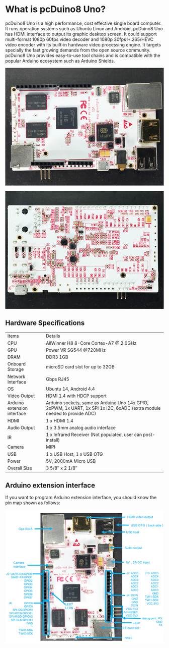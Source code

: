# What is pcDuino8 Uno?
pcDuino8 Uno is a high performance, cost effective single board computer. It runs operation systems such as Ubuntu Linux and Android. pcDuino8 Uno has HDMI interface to output its graphic desktop screen. It could support multi-format 1080p 60fps video decoder and 1080p 30fps H.265/HEVC  video encoder with its built-in hardware video processing engine.   It targets specially the fast growing demands from the open source community. pcDuino8 Uno provides easy-to-use tool chains and is compatible with the popular Arduino ecosystem such as Arduino Shields.

![front](../images/pcduino8_uno_1.jpg)

![back](../images/pcduino8_uno_2.jpg)

## Hardware Specifications

<table>
   <tr>
      <td>Items</td>
      <td>Details</td>
   </tr>
   <tr>
      <td>CPU  </td>
      <td>AllWinner H8 8-Core Cortex-A7 @ 2.0GHz</td>
   </tr>
   <tr>
      <td>GPU</td>
      <td>        Power VR SG544 @720MHz</td>
   </tr>
   <tr>
      <td>DRAM</td>
      <td>DDR3 1GB</td>
   </tr>
   <tr>
      <td>Onboard Storage</td>
      <td>microSD card slot for up to 32GB</td>
   </tr>
   <tr>
      <td>Network Interface</td>
      <td>   Gbps RJ45</td>
   </tr>
   <tr>
      <td>OS</td>
      <td>Ubuntu 14, Android 4.4</td>
   </tr>
   <tr>
      <td>Video Output</td>
      <td>HDMI 1.4 with HDCP support</td>
   </tr>
   <tr>
      <td>Arduino extension interface</td>
      <td>Arduino sockets, same as Arduino Uno 14x GPIO, 2xPWM, 1x UART, 1x SPI 1x I2C, 6xADC (extra module needed to provide ADC)</td>
   </tr>
   <tr>
      <td>HDMI</td>
      <td>1 x HDMI 1.4</td>
   </tr>
   <tr>
      <td>Audio Output</td>
      <td>1 x 3.5mm analog audio interface</td>
   </tr>
   <tr>
      <td>IR</td>
      <td>1 x Infrared Receiver (Not populated, user can post-install)</td>
   </tr>
   <tr>
      <td>Camera</td>
      <td>MIPI</td>
   </tr>
   <tr>
      <td>USB   </td>
      <td>1 x USB Host, 1 x USB OTG</td>
   </tr>
   <tr>
      <td>Power</td>
      <td>5V, 2000mA Micro USB</td>
   </tr>
   <tr>
      <td>Overall Size</td>
      <td>3 5/8″ x 2 1/8″</td>
   </tr>
</table>

## Arduino extension interface
If you want to program Arduino extension interface, you should know the pin map shown as follows:

![](../images/io.png)
